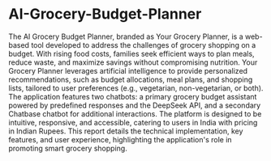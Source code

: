 # AI-Grocery-Budget-Planner
The AI Grocery Budget Planner, branded as Your Grocery Planner, is a web-based tool developed to address the challenges of grocery shopping on a budget. With rising food costs, families seek efficient ways to plan meals, reduce waste, and maximize savings without compromising nutrition. Your Grocery Planner leverages artificial intelligence to provide personalized recommendations, such as budget allocations, meal plans, and shopping lists, tailored to user preferences (e.g., vegetarian, non-vegetarian, or both). The application features two chatbots: a primary grocery budget assistant powered by predefined responses and the DeepSeek API, and a secondary Chatbase chatbot for additional interactions. The platform is designed to be intuitive, responsive, and accessible, catering to users in India with pricing in Indian Rupees. This report details the technical implementation, key features, and user experience, highlighting the application's role in promoting smart grocery shopping.
